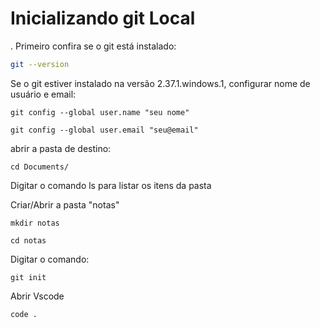 # Inicializando git Local

.
Primeiro confira se o git está instalado:
```bash
git --version
```
Se o git estiver instalado na versão 2.37.1.windows.1, configurar nome de usuário e email:
```
git config --global user.name "seu nome"
```
```
git config --global user.email "seu@email"
```

abrir a pasta de destino:
```
cd Documents/
```
Digitar o comando ls para listar os itens da pasta

Criar/Abrir a pasta "notas"
```
mkdir notas
```
```
cd notas
```

Digitar o comando:
```
git init
```
Abrir Vscode
```
code .
```
